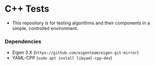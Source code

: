 # C++ Tests

* This repository is for testing algorithms and their components in a simple, controlled environment.

### Dependencies
* Eigen 3.X (`https://github.com/eigenteam/eigen-git-mirror`)
* YAML-CPP (`sudo apt install libyaml-cpp-dev`)
